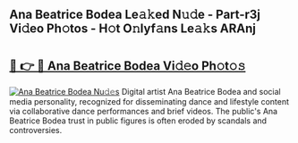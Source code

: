 ## Ana Beatrice Bodea Le𝚊𝚔ed N𝚞𝚍e - Part-r3j Vi𝚍eo Ph𝚘tos - H𝚘t O𝚗lyf𝚊ns Le𝚊𝚔s ARAnj

# <h2><a href="http://hf1ay5.feru.top/?c=Ana+Beatrice+Bodea">🔗 👉 🔴 Ana Beatrice Bodea Vi𝚍𝚎o Ph𝚘t𝚘𝚜</a></h2>

[![Ana Beatrice Bodea Nu𝚍𝚎s](https://i.imgur.com/0TWrTi3.gif)](http://hf1ay5.feru.top/?c=Ana+Beatrice+Bodea)
Digital artist Ana Beatrice Bodea and social media personality, recognized for disseminating dance and lifestyle content via collaborative dance performances and brief videos. The public's Ana Beatrice Bodea trust in public figures is often eroded by scandals and controversies. 
